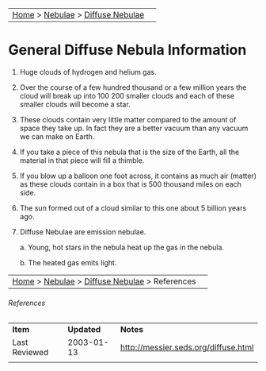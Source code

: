 |    |    |
|:---|---:|
|[Home](/notes/#object-notes) > [Nebulae](/notes/#nebulae) > [Diffuse Nebulae](!diffuse_nebulae_info)|  |

# General Diffuse Nebula Information

1.	Huge clouds of hydrogen and helium gas.

2.	Over the course of a few hundred thousand or a few million years the cloud will break up into 100 200 smaller clouds and each of these smaller clouds will become a star. 

3.	These clouds contain very little matter compared to the amount of space they take up.  In fact they are a better vacuum than any vacuum we can make on Earth.

4.	If you take a piece of this nebula that is the size of the Earth, all the material in that piece will fill a thimble.

5.	If you blow up a balloon one foot across, it contains as much air (matter) as these clouds contain in a box that is 500 thousand miles on each side.

6.	The sun formed out of a cloud similar to this one about 5 billion years ago.

7.	Diffuse Nebulae are emission nebulae.

    a.	Young, hot stars in the nebula heat up the gas in the nebula.

    b.	The heated gas emits light.

|    |    |
|:---|---:|
|[Home](/notes/#object-notes) > [Nebulae](/notes/#nebulae) > [Diffuse Nebulae](!diffuse_nebulae_info) > References|  |

###### References
|   |   |   |
|---|---|---|
|**Item**|**Updated**|**Notes**|
|Last Reviewed|2003-01-13|<http://messier.seds.org/diffuse.html>|
|   |   |   |
